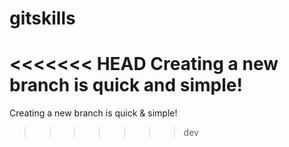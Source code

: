 # gitskills
<<<<<<< HEAD
Creating a new branch is quick and simple!
=======
Creating a new branch is quick & simple!
>>>>>>> dev
